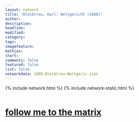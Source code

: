 ```yaml
---
layout: network
title: "Bleibtreu, Karl: Weltgericht (1888)"
author:
description:
headline:
modified:
category:
tags: 
imagefeature: 
mathjax: 
chart: 
comments: false
featured: false
list: false
networkdata: 1888-Bleibtreu-Weltgeric.json
---
```

{% include network.html %}
{% include network-static.html %}
<div class="row">
  <div class="small-5 small-centered columns"><a href="/matrix65"><h1>follow me to the matrix</h1></a>
</div>
</div>
